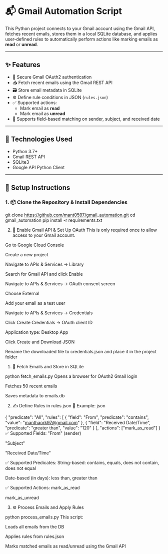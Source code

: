 # 📬 Gmail Automation Script

This Python project connects to your Gmail account using the Gmail API, fetches recent emails, stores them in a local SQLite database, and applies user-defined rules to automatically perform actions like marking emails as **read** or **unread**.

---

## ✨ Features

- 🔐 Secure Gmail OAuth2 authentication
- 📥 Fetch recent emails using the Gmail REST API
- 🗃️ Store email metadata in SQLite
- ⚙️ Define rule conditions in JSON (`rules.json`)
- ✅ Supported actions:
  - Mark email as **read**
  - Mark email as **unread**
- 🧩 Supports field-based matching on sender, subject, and received date

---

## 🧰 Technologies Used

- Python 3.7+
- Gmail REST API
- SQLite3
- Google API Python Client

---

## 🔧 Setup Instructions

### 1. 📦 Clone the Repository & Install Dependencies

git clone https://github.com/mant0597/gmail_automation.git
cd gmail_automation
pip install -r requirements.txt

2. 🔐 Enable Gmail API & Set Up OAuth
This is only required once to allow access to your Gmail account.

Go to Google Cloud Console

Create a new project

Navigate to APIs & Services → Library

Search for Gmail API and click Enable

Navigate to APIs & Services → OAuth consent screen

Choose External

Add your email as a test user

Navigate to APIs & Services → Credentials

Click Create Credentials → OAuth client ID

Application type: Desktop App

Click Create and Download JSON

Rename the downloaded file to credentials.json and place it in the project folder


1. 🔄 Fetch Emails and Store in SQLite

python fetch_emails.py
Opens a browser for OAuth2 Gmail login

Fetches 50 recent emails

Saves metadata to emails.db

2. ✍️ Define Rules in rules.json
📌 Example:
json

{
  "predicate": "All",
  "rules": [
    {
      "field": "From",
      "predicate": "contains",
      "value": "manthaork97@gmail.com"
    },
    {
      "field": "Received Date/Time",
      "predicate": "greater than",
      "value": "120"
    }
  ],
  "actions": ["mark_as_read"]
}
✅ Supported Fields:
"From" (sender)

"Subject"

"Received Date/Time"

✅ Supported Predicates:
String-based: contains, equals, does not contain, does not equal

Date-based (in days): less than, greater than

✅ Supported Actions:
mark_as_read

mark_as_unread

3. ⚙️ Process Emails and Apply Rules

python process_emails.py
This script:

Loads all emails from the DB

Applies rules from rules.json

Marks matched emails as read/unread using the Gmail API

